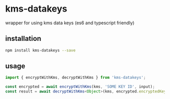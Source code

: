 # kms-datakeys
wrapper for using kms data keys (es6 and typescript friendly)

## installation

```bash
npm install kms-datakeys --save
```

## usage

```typescript
import { encryptWithKms, decryptWithKms } from 'kms-datakeys';

const encrypted = await encryptWithKms(kms, 'SOME KEY ID', input);
const result = await decryptWithKms<Object>(kms, encrypted.encryptedKey, encrypted.encryptedObj);
```
